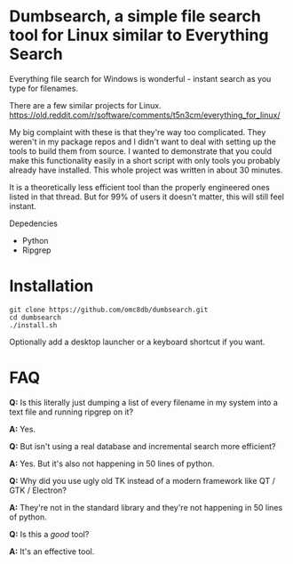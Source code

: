 # Dumbsearch, a simple file search tool for Linux similar to Everything Search

Everything file search for Windows is wonderful - instant search as you type for filenames.

There are a few similar projects for Linux.
https://old.reddit.com/r/software/comments/t5n3cm/everything_for_linux/

My big complaint with these is that they're way too complicated. They weren't in my package repos and I didn't want to deal with setting up the tools to build them from source. I wanted to demonstrate that you could make this functionality easily in a short script with only tools you probably already have installed. This whole project was written in about 30 minutes.

It is a theoretically less efficient tool than the properly engineered ones listed in that thread. But for 99% of users it doesn't matter, this will still feel instant.

Depedencies
* Python
* Ripgrep

# Installation

```
git clone https://github.com/omc8db/dumbsearch.git
cd dumbsearch
./install.sh
```

Optionally add a desktop launcher or a keyboard shortcut if you want.

# FAQ

**Q:** Is this literally just dumping a list of every filename in my system into a text file and running ripgrep on it?

**A:** Yes.

**Q:** But isn't using a real database and incremental search more efficient?

**A:** Yes. But it's also not happening in 50 lines of python.

**Q:** Why did you use ugly old TK instead of a modern framework like QT / GTK / Electron?

**A:** They're not in the standard library and they're not happening in 50 lines of python.

**Q:** Is this a *good* tool?

**A:** It's an effective tool.